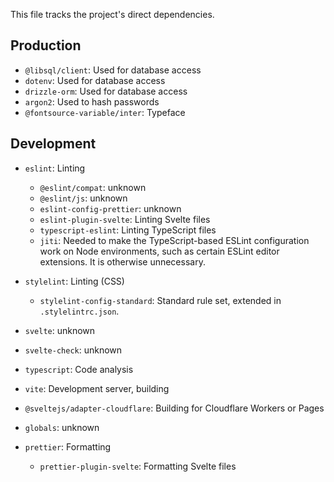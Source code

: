 This file tracks the project's direct dependencies.

## Production

- `@libsql/client`: Used for database access
- `dotenv`: Used for database access
- `drizzle-orm`: Used for database access
- `argon2`: Used to hash passwords
- `@fontsource-variable/inter`: Typeface

## Development

- `eslint`: Linting

  - `@eslint/compat`: unknown
  - `@eslint/js`: unknown
  - `eslint-config-prettier`: unknown
  - `eslint-plugin-svelte`: Linting Svelte files
  - `typescript-eslint`: Linting TypeScript files
  - `jiti`: Needed to make the TypeScript-based ESLint configuration work on
    Node environments, such as certain ESLint editor extensions. It is otherwise
    unnecessary.

- `stylelint`: Linting (CSS)
  - `stylelint-config-standard`: Standard rule set, extended in
    `.stylelintrc.json`.
- `svelte`: unknown
- `svelte-check`: unknown
- `typescript`: Code analysis
- `vite`: Development server, building
- `@sveltejs/adapter-cloudflare`: Building for Cloudflare Workers or Pages
- `globals`: unknown
- `prettier`: Formatting
  - `prettier-plugin-svelte`: Formatting Svelte files
